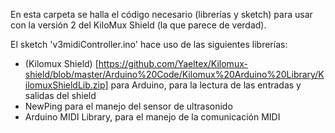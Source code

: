 En esta carpeta se halla el código necesario (librerías y sketch) para usar con la versión 2 del KiloMux Shield (la que parece de verdad).

El sketch 'v3midiController.ino' hace uso de las siguientes librerías:
- (Kilomux Shield) [https://github.com/Yaeltex/Kilomux-shield/blob/master/Arduino%20Code/Kilomux%20Arduino%20Library/KilomuxShieldLib.zip] para Arduino, para la lectura de las entradas y salidas del shield
- NewPing para el manejo del sensor de ultrasonido
- Arduino MIDI Library, para el manejo de la comunicación MIDI
